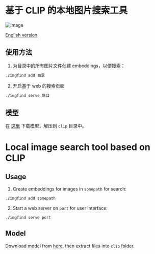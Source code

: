 # 基于 CLIP 的本地图片搜索工具

![image](https://github.com/flaribbit/imgfind/assets/24885181/f5ac6334-b59a-4a60-a77b-65f23c57c1c2)

[English version](#local-image-search-tool-based-on-clip)

## 使用方法

1. 为目录中的所有图片文件创建 embeddings，以便搜索：
```bash
./imgfind add 目录
```
2. 开启基于 web 的搜索页面
```bash
./imgfind serve 端口
```

## 模型

在 [这里](https://github.com/flaribbit/imgfind/releases/download/model/clip.zip) 下载模型，解压到 `clip` 目录中。

# Local image search tool based on CLIP

## Usage

1. Create embeddings for images in `somepath` for search:
```bash
./imgfind add somepath
```
2. Start a web server on `port` for user interface:
```bash
./imgfind serve port
```

## Model

Download model from [here](https://github.com/flaribbit/imgfind/releases/download/model/clip.zip), then extract files into `clip` folder.
